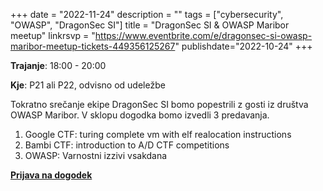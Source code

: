 +++
date = "2022-11-24"
description = ""
tags = ["cybersecurity", "OWASP", "DragonSec SI"]
title = "DragonSec SI & OWASP Maribor meetup"
linkrsvp = "https://www.eventbrite.com/e/dragonsec-si-owasp-maribor-meetup-tickets-449356125267"
publishdate="2022-10-24"
+++

**Trajanje**: 18:00 - 20:00

**Kje**: P21 ali P22, odvisno od udeležbe

Tokratno srečanje ekipe DragonSec SI bomo popestrili z gosti iz društva OWASP Maribor. V sklopu dogodka bomo izvedli 3 predavanja.

1. Google CTF: turing complete vm with elf realocation instructions
2. Bambi CTF: introduction to A/D CTF competitions
3. OWASP: Varnostni izzivi vsakdana

<!--more-->

[**Prijava na dogodek**](https://www.eventbrite.com/e/dragonsec-si-owasp-maribor-meetup-tickets-449356125267)
